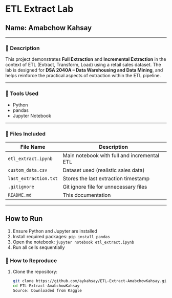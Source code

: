 # ETL Extract Lab

## Name: Amabchow Kahsay  

---

### 📘 Description

This project demonstrates **Full Extraction** and **Incremental Extraction** in the context of ETL (Extract, Transform, Load) using a retail sales dataset. The lab is designed for **DSA 2040A – Data Warehousing and Data Mining**, and helps reinforce the practical aspects of extraction within the ETL pipeline.

---

### 🔧 Tools Used

- Python
- pandas
- Jupyter Notebook

---

### 📁 Files Included

| File Name              | Description                                     |
|------------------------|-------------------------------------------------|
| `etl_extract.ipynb`    | Main notebook with full and incremental ETL     |
| `custom_data.csv`      | Dataset used (realistic sales data)             |
| `last_extraction.txt`  | Stores the last extraction timestamp            |
| `.gitignore`           | Git ignore file for unnecessary files           |
| `README.md`            | This documentation                              |

---

## How to Run
1. Ensure Python and Jupyter are installed
2. Install required packages: `pip install pandas`
3. Open the notebook: `jupyter notebook etl_extract.ipynb`
4. Run all cells sequentially

### 🧪 How to Reproduce

1. Clone the repository:
   ```bash
   git clone https://github.com/aykahsay/ETL-Extract-AmabchowKahsay.git
   cd ETL-Extract-AmabchowKahsay
   Source: Downloaded from Kaggle
